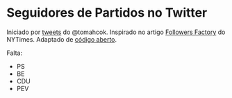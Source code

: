 # Seguidores de Partidos no Twitter

Iniciado por [tweets](https://twitter.com/tomahock/status/1194033277528616962) do @tomahcok.
Inspirado no artigo [Followers Factory](https://www.nytimes.com/interactive/2018/01/27/technology/social-media-bots.html) do NYTimes.
Adaptado de [código aberto](https://github.com/elaineo/FollowerFactory).


Falta:  
- PS  
- BE  
- CDU  
- PEV  